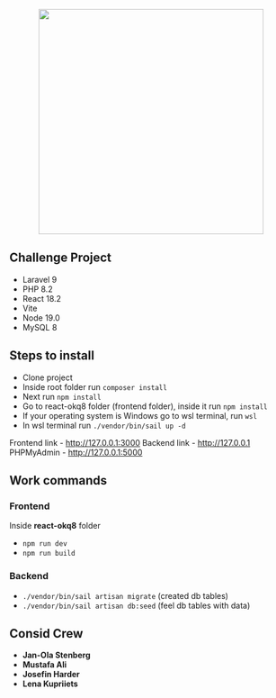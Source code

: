 <p align="center"><img src="https://drive.google.com/file/d/1lCvcVxVspCTar2lfd3ijiucwGT6iIlwK/view?usp=sharing" width="400" alt=""></p>


## Challenge Project

- Laravel 9
- PHP 8.2
- React 18.2
- Vite
- Node 19.0
- MySQL 8


## Steps to install

- Clone project
- Inside root folder run `composer install`
- Next run `npm install`
- Go to react-okq8 folder (frontend folder), inside it run `npm install`
- If your operating system is Windows go to wsl terminal, run `wsl`
- In wsl terminal run `./vendor/bin/sail up -d`

Frontend link - http://127.0.0.1:3000
Backend link - http://127.0.0.1
PHPMyAdmin - http://127.0.0.1:5000

## Work commands

### Frontend

Inside **react-okq8** folder

- `npm run dev`
- `npm run build`

### Backend

- `./vendor/bin/sail artisan migrate` (created db tables)
- `./vendor/bin/sail artisan db:seed` (feel db tables with data)

## Consid Crew

- **Jan-Ola Stenberg**
- **Mustafa Ali**
- **Josefin Harder**
- **Lena Kupriiets**



